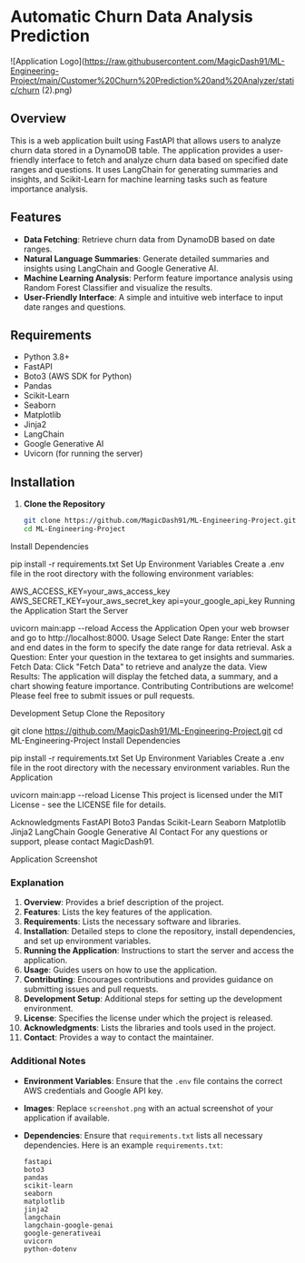 # Automatic Churn Data Analysis Prediction

![Application Logo](https://raw.githubusercontent.com/MagicDash91/ML-Engineering-Project/main/Customer%20Churn%20Prediction%20and%20Analyzer/static/churn (2).png)

## Overview

This is a web application built using FastAPI that allows users to analyze churn data stored in a DynamoDB table. The application provides a user-friendly interface to fetch and analyze churn data based on specified date ranges and questions. It uses LangChain for generating summaries and insights, and Scikit-Learn for machine learning tasks such as feature importance analysis.

## Features

- **Data Fetching**: Retrieve churn data from DynamoDB based on date ranges.
- **Natural Language Summaries**: Generate detailed summaries and insights using LangChain and Google Generative AI.
- **Machine Learning Analysis**: Perform feature importance analysis using Random Forest Classifier and visualize the results.
- **User-Friendly Interface**: A simple and intuitive web interface to input date ranges and questions.

## Requirements

- Python 3.8+
- FastAPI
- Boto3 (AWS SDK for Python)
- Pandas
- Scikit-Learn
- Seaborn
- Matplotlib
- Jinja2
- LangChain
- Google Generative AI
- Uvicorn (for running the server)

## Installation

1. **Clone the Repository**

   ```bash
   git clone https://github.com/MagicDash91/ML-Engineering-Project.git
   cd ML-Engineering-Project
Install Dependencies

pip install -r requirements.txt
Set Up Environment Variables Create a .env file in the root directory with the following environment variables:

AWS_ACCESS_KEY=your_aws_access_key
AWS_SECRET_KEY=your_aws_secret_key
api=your_google_api_key
Running the Application
Start the Server

uvicorn main:app --reload
Access the Application Open your web browser and go to http://localhost:8000.
Usage
Select Date Range: Enter the start and end dates in the form to specify the date range for data retrieval.
Ask a Question: Enter your question in the textarea to get insights and summaries.
Fetch Data: Click "Fetch Data" to retrieve and analyze the data.
View Results: The application will display the fetched data, a summary, and a chart showing feature importance.
Contributing
Contributions are welcome! Please feel free to submit issues or pull requests.

Development Setup
Clone the Repository

git clone https://github.com/MagicDash91/ML-Engineering-Project.git
cd ML-Engineering-Project
Install Dependencies

pip install -r requirements.txt
Set Up Environment Variables Create a .env file in the root directory with the necessary environment variables.
Run the Application

uvicorn main:app --reload
License
This project is licensed under the MIT License - see the LICENSE file for details.

Acknowledgments
FastAPI
Boto3
Pandas
Scikit-Learn
Seaborn
Matplotlib
Jinja2
LangChain
Google Generative AI
Contact
For any questions or support, please contact MagicDash91.

Application Screenshot



### Explanation

1. **Overview**: Provides a brief description of the project.
2. **Features**: Lists the key features of the application.
3. **Requirements**: Lists the necessary software and libraries.
4. **Installation**: Detailed steps to clone the repository, install dependencies, and set up environment variables.
5. **Running the Application**: Instructions to start the server and access the application.
6. **Usage**: Guides users on how to use the application.
7. **Contributing**: Encourages contributions and provides guidance on submitting issues and pull requests.
8. **Development Setup**: Additional steps for setting up the development environment.
9. **License**: Specifies the license under which the project is released.
10. **Acknowledgments**: Lists the libraries and tools used in the project.
11. **Contact**: Provides a way to contact the maintainer.

### Additional Notes

- **Environment Variables**: Ensure that the `.env` file contains the correct AWS credentials and Google API key.
- **Images**: Replace `screenshot.png` with an actual screenshot of your application if available.
- **Dependencies**: Ensure that `requirements.txt` lists all necessary dependencies. Here is an example `requirements.txt`:

  ```plaintext
  fastapi
  boto3
  pandas
  scikit-learn
  seaborn
  matplotlib
  jinja2
  langchain
  langchain-google-genai
  google-generativeai
  uvicorn
  python-dotenv
